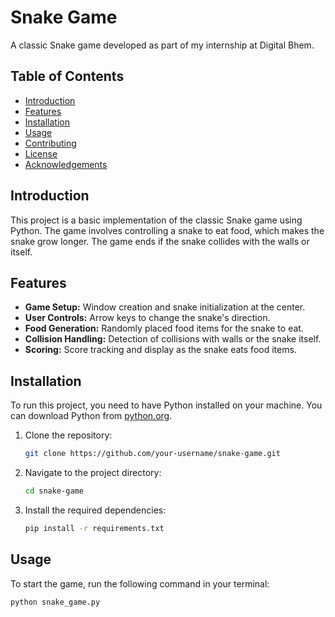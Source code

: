 # Snake Game

A classic Snake game developed as part of my internship at Digital Bhem.

## Table of Contents

- [Introduction](#introduction)
- [Features](#features)
- [Installation](#installation)
- [Usage](#usage)
- [Contributing](#contributing)
- [License](#license)
- [Acknowledgements](#acknowledgements)

## Introduction

This project is a basic implementation of the classic Snake game using Python. The game involves controlling a snake to eat food, which makes the snake grow longer. The game ends if the snake collides with the walls or itself.

## Features

- **Game Setup:** Window creation and snake initialization at the center.
- **User Controls:** Arrow keys to change the snake's direction.
- **Food Generation:** Randomly placed food items for the snake to eat.
- **Collision Handling:** Detection of collisions with walls or the snake itself.
- **Scoring:** Score tracking and display as the snake eats food items.

## Installation

To run this project, you need to have Python installed on your machine. You can download Python from [python.org](https://www.python.org/downloads/).

1. Clone the repository:

    ```bash
    git clone https://github.com/your-username/snake-game.git
    ```

2. Navigate to the project directory:

    ```bash
    cd snake-game
    ```

3. Install the required dependencies:

    ```bash
    pip install -r requirements.txt
    ```

## Usage

To start the game, run the following command in your terminal:

```bash
python snake_game.py
